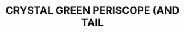 ---
layout: product
title: "CRYSTAL GREEN PERISCOPE (AND TAIL"
price: "300" 
desc: "Akrilna boja 17mL - Kristal"
img_path: "/assets/img/A.MIG-0096.webp"
brand: "AMMO"
available: true
special_offer: false
new: false
soon: false
cat: "020000"
subcat: "020100"
subsubcat: "020101"
sifra: "A.MIG-0096"
popular: false
spec: false
---